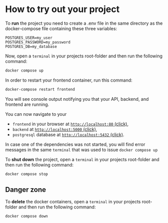 # How to try out your project

To __run__ the project you need to create a .env file in the same directory as the docker-compose file containing these three variables:
```env
POSTGRES_USER=my_user
POSTGRES_PASSWORD=my_password
POSTGRES_DB=my_database
```

Now, open a `terminal` in your projects root-folder and then run the following command:
```bash
docker compose up
```

In order to restart your frontend container, run this command:
```bash
docker-compose restart frontend
```

You will see console output notifying you that your API, backend, and frontend are running.

You can now navigate to your 
- `frontend` in your browser at [`http://localhost:80` (click)](http://localhost:80), 
- `backend` at [`http://localhost:5000` (click)](http://localhost:5000), 
- `postgresql` database at [`http://localhost:5432` (click)](http://localhost:5432).

In case one of the dependencies was not started, you will find error messages in the same `terminal` that was used to issue `docker compose up`

To __shut down__ the project, open a `terminal` in your projects root-folder and then run the following command:
```bash
docker compose stop
```
## Danger zone
To __delete__ the docker containers, open a `terminal` in your projects root-folder and then run the following command:
```bash
docker compose down
```
